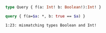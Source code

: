 ```graphql
type Query { f(a: Int! b: Boolean!):Int! }
```


```graphql
query { f(a=$a: *, b: true == $a) }
```

```
1:23: mismatching types Boolean and Int!
```
